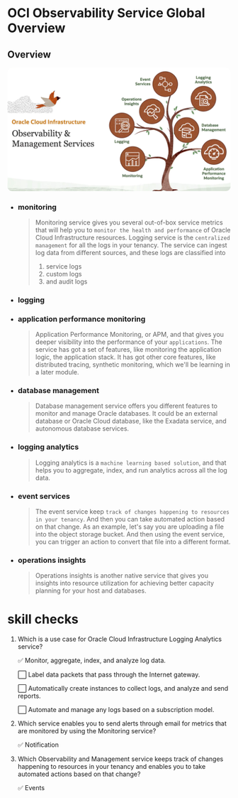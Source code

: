 # OCI Observability Service Global Overview

## Overview 
<img src="./images/overviewofobservabilityService.png" width="850" style="border-radius: 10px" />


- ### monitoring
  > Monitoring service gives you several out-of-box service metrics that will help you to `monitor the health and performance` of Oracle Cloud Infrastructure resources. Logging service is the `centralized management` for all the logs in your tenancy. The service can ingest log data from different sources, and these logs are classified into 
  > 1. service logs 
  > 2. custom logs 
  > 3. and audit logs
- ### logging
- ### application performance monitoring
  >Application Performance Monitoring, or APM, and that gives you deeper visibility into the performance of your `applications`. The service has got a set of features, like monitoring the application logic, the application stack. It has got other core features, like distributed tracing, synthetic monitoring, which we'll be learning in a later module.
- ### database management
  >Database management service offers you different features to monitor and manage Oracle databases. It could be an external database or Oracle Cloud database, like the Exadata service, and autonomous database services. 
- ### logging analytics
  > Logging analytics is a `machine learning based solution`, and that helps you to aggregate, index, and run analytics across all the log data.
- ### event services
  > The event service keep `track of changes happening to resources in your tenancy`. And then you can take automated action based on that change. As an example, let's say you are uploading a file into the object storage bucket. And then using the event service, you can trigger an action to convert that file into a different format. 
- ### operations insights
  >Operations insights is another native service that gives you insights into resource utilization for achieving better capacity planning for your host and databases.


# skill checks

1. Which is a use case for Oracle Cloud Infrastructure Logging Analytics service?
   
   :white_check_mark: Monitor, aggregate, index, and analyze log data.

   :white_large_square: Label data packets that pass through the Internet gateway.

   :white_large_square: Automatically create instances to collect logs, and analyze and send reports.

   :white_large_square: Automate and manage any logs based on a subscription model.

2. Which service enables you to send alerts through email for metrics that are monitored by using the Monitoring service?

    :white_check_mark: Notification

3. Which Observability and Management service keeps track of changes happening to resources in your tenancy and enables you to take automated actions based on that change?
   
    :white_check_mark: Events
